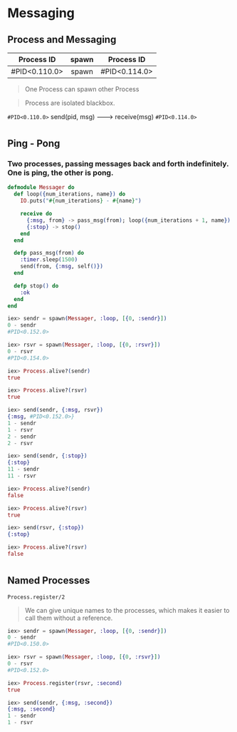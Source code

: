 # Messaging
## Process and Messaging
| Process ID    | spawn | Process ID    |
|:-------------:|:-----:|:-------------:|
| #PID<0.110.0> | spawn | #PID<0.114.0> | 

> One Process can spawn other Process

> Process are isolated blackbox.

`#PID<0.110.0>` send(pid, msg) ---> receive(msg) `#PID<0.114.0>`

#
## Ping - Pong
### Two processes, passing messages back and forth indefinitely. One is ping, the other is pong.

```elixir
defmodule Messager do
  def loop({num_iterations, name}) do
    IO.puts("#{num_iterations} - #{name}")

    receive do
      {:msg, from} -> pass_msg(from); loop({num_iterations + 1, name})
      {:stop} -> stop()
    end
  end

  defp pass_msg(from) do
    :timer.sleep(1500)
    send(from, {:msg, self()})
  end

  defp stop() do
    :ok
  end
end

iex> sendr = spawn(Messager, :loop, [{0, :sendr}])
0 - sendr
#PID<0.152.0>

iex> rsvr = spawn(Messager, :loop, [{0, :rsvr}])  
0 - rsvr
#PID<0.154.0>

iex> Process.alive?(sendr)
true

iex> Process.alive?(rsvr) 
true

iex> send(sendr, {:msg, rsvr})                    
{:msg, #PID<0.152.0>}
1 - sendr
1 - rsvr
2 - sendr
2 - rsvr

iex> send(sendr, {:stop})
{:stop}
11 - sendr
11 - rsvr

iex> Process.alive?(sendr)    
false

iex> Process.alive?(rsvr)     
true

iex> send(rsvr, {:stop})  
{:stop}

iex> Process.alive?(rsvr) 
false

```

#
## Named Processes

`Process.register/2`
> We can give unique names to the processes, which makes it easier to call them without a reference.

```elixir
iex> sendr = spawn(Messager, :loop, [{0, :sendr}])
0 - sendr
#PID<0.150.0>

iex> rsvr = spawn(Messager, :loop, [{0, :rsvr}])  
0 - rsvr
#PID<0.152.0>

iex> Process.register(rsvr, :second)              
true

iex> send(sendr, {:msg, :second})                 
{:msg, :second}
1 - sendr
1 - rsvr
```